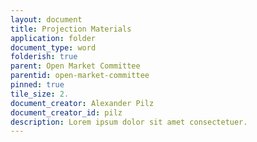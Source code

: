 ```yaml
---
layout: document
title: Projection Materials
application: folder
document_type: word
folderish: true
parent: Open Market Committee
parentid: open-market-committee
pinned: true
tile_size: 2.
document_creator: Alexander Pilz
document_creator_id: pilz
description: Lorem ipsum dolor sit amet consectetuer.
---
```


